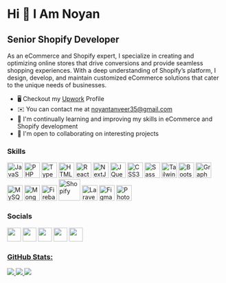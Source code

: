 Hi 👋 I Am Noyan
==============================

Senior Shopify Developer
--------------------

As an eCommerce and Shopify expert, I specialize in creating and optimizing online stores that drive conversions and provide seamless shopping experiences. With a deep understanding of Shopify’s platform, I design, develop, and maintain customized eCommerce solutions that cater to the unique needs of businesses.


* 🖥️  Checkout my  [Upwork](https://www.upwork.com/freelancers/~0142802c1da34c8e5f) Profile
* ✉️  You can contact me at [noyantanveer35@gmail.com](mailto:noyantanveer35@gmail.com)
* 🧠  I'm continually learning and improving my skills in eCommerce and Shopify development
* 🤝  I'm open to collaborating on interesting projects

### Skills

<p align="left">
<a href="https://developer.mozilla.org/en-US/docs/Web/JavaScript" target="_blank" rel="noreferrer"><img src="https://raw.githubusercontent.com/danielcranney/readme-generator/main/public/icons/skills/javascript-colored.svg" width="36" height="36" alt="JavaScript" /></a>
<a href="https://www.php.net/" target="_blank" rel="noreferrer"><img src="https://raw.githubusercontent.com/danielcranney/readme-generator/main/public/icons/skills/php-colored.svg" width="36" height="36" alt="PHP" /></a>
<a href="https://www.typescriptlang.org/" target="_blank" rel="noreferrer"><img src="https://raw.githubusercontent.com/danielcranney/readme-generator/main/public/icons/skills/typescript-colored.svg" width="36" height="36" alt="TypeScript" /></a>
<a href="https://developer.mozilla.org/en-US/docs/Glossary/HTML5" target="_blank" rel="noreferrer"><img src="https://raw.githubusercontent.com/danielcranney/readme-generator/main/public/icons/skills/html5-colored.svg" width="36" height="36" alt="HTML5" /></a>
<a href="https://reactjs.org/" target="_blank" rel="noreferrer"><img src="https://raw.githubusercontent.com/danielcranney/readme-generator/main/public/icons/skills/react-colored.svg" width="36" height="36" alt="React" /></a>
<a href="https://nextjs.org/docs" target="_blank" rel="noreferrer"><img src="https://raw.githubusercontent.com/danielcranney/readme-generator/main/public/icons/skills/nextjs-colored.svg" width="36" height="36" alt="NextJs" /></a>
<a href="https://jquery.com/" target="_blank" rel="noreferrer"><img src="https://raw.githubusercontent.com/danielcranney/readme-generator/main/public/icons/skills/jquery-colored.svg" width="36" height="36" alt="JQuery" /></a>
<a href="https://www.w3.org/TR/CSS/#css" target="_blank" rel="noreferrer"><img src="https://raw.githubusercontent.com/danielcranney/readme-generator/main/public/icons/skills/css3-colored.svg" width="36" height="36" alt="CSS3" /></a>
<a href="https://sass-lang.com/" target="_blank" rel="noreferrer"><img src="https://raw.githubusercontent.com/danielcranney/readme-generator/main/public/icons/skills/sass-colored.svg" width="36" height="36" alt="Sass" /></a>
<a href="https://tailwindcss.com/" target="_blank" rel="noreferrer"><img src="https://raw.githubusercontent.com/danielcranney/readme-generator/main/public/icons/skills/tailwindcss-colored.svg" width="36" height="36" alt="TailwindCSS" /></a>
<a href="https://getbootstrap.com/" target="_blank" rel="noreferrer"><img src="https://raw.githubusercontent.com/danielcranney/readme-generator/main/public/icons/skills/bootstrap-colored.svg" width="36" height="36" alt="Bootstrap" /></a>
<a href="https://graphql.org/" target="_blank" rel="noreferrer"><img src="https://raw.githubusercontent.com/danielcranney/readme-generator/main/public/icons/skills/graphql-colored.svg" width="36" height="36" alt="GraphQL" /></a>
<a href="https://www.mysql.com/" target="_blank" rel="noreferrer"><img src="https://raw.githubusercontent.com/danielcranney/readme-generator/main/public/icons/skills/mysql-colored.svg" width="36" height="36" alt="MySQL" /></a>
<a href="https://www.mongodb.com/" target="_blank" rel="noreferrer"><img src="https://raw.githubusercontent.com/danielcranney/readme-generator/main/public/icons/skills/mongodb-colored.svg" width="36" height="36" alt="MongoDB" /></a>
<a href="https://firebase.google.com/" target="_blank" rel="noreferrer"><img src="https://raw.githubusercontent.com/danielcranney/readme-generator/main/public/icons/skills/firebase-colored.svg" width="36" height="36" alt="Firebase" /></a>
<a href="https://www.shopify.com/" target="_blank" rel="noreferrer"><img src="https://github.com/user-attachments/assets/c97aa7dd-a099-48a2-b29b-a636793fffae" width="50" height="50" alt="Shopify" /></a>
<a href="https://laravel.com/" target="_blank" rel="noreferrer"><img src="https://raw.githubusercontent.com/danielcranney/readme-generator/main/public/icons/skills/laravel-colored.svg" width="36" height="36" alt="Laravel" /></a>
<a href="https://www.figma.com/" target="_blank" rel="noreferrer"><img src="https://raw.githubusercontent.com/danielcranney/readme-generator/main/public/icons/skills/figma-colored.svg" width="36" height="36" alt="Figma" /></a>
<a href="https://www.adobe.com/products/photoshop.html" target="_blank" rel="noreferrer"><img src="https://raw.githubusercontent.com/danielcranney/readme-generator/main/public/icons/skills/photoshop-colored.svg" width="36" height="36" alt="Photoshop" /></a>
</p>



### Socials

<p align="left"><a href="https://www.github.com/findnoyan" target="_blank" rel="noreferrer"><img src="https://github.com/user-attachments/assets/b4bcd968-3eee-441e-afe7-226958703621" width="32" height="32" /></a> 
<a href="https://www.instagram.com/btw_noyan/" target="_blank" rel="noreferrer"><img src="https://github.com/user-attachments/assets/51fb9ece-75c8-486a-8b25-9565fb657a61" width="32" height="32" /></a> 
<a href="https://www.linkedin.com/in/noyan-tanveer-0595152b6/" target="_blank" rel="noreferrer"><img src="https://github.com/user-attachments/assets/4b18e334-d27c-4d21-ab3c-393c0c81a6de" width="32" height="32" /></a> 
<a href="https://www.upwork.com/freelancers/~0142802c1da34c8e5f" target="_blank" rel="noreferrer"><img src="https://github.com/user-attachments/assets/d2cede46-bab7-432d-afc9-be8c6d2be1ee" width="32" height="32" /></a>
<a href="https://www.facebook.com/btw.noyan" target="_blank" rel="noreferrer"><img src="https://github.com/user-attachments/assets/77c59628-79f7-4ce8-b5b7-3e1bce440c51" width="32" height="32" /</a>
</p>


### GitHub Stats:

![](https://github-readme-stats.vercel.app/api?username=findnoyan&theme=dark&hide_border=false&include_all_commits=false&count_private=true)
![](https://github-readme-streak-stats.herokuapp.com/?user=findnoyan&theme=dark&hide_border=false)
![](https://github-readme-stats.vercel.app/api/top-langs/?username=findnoyan&theme=dark&hide_border=false&include_all_commits=false&count_private=true&layout=compact)

<!--
### Badges

 <b>My GitHub Stats</b>

<a href="http://www.github.com/findusman"><img src="https://github-readme-stats.vercel.app/api?username=findusman&show_icons=true&hide=&count_private=true&title_color=0891b2&text_color=ef4444&icon_color=0891b2&bg_color=000000&hide_border=true&show_icons=true" alt="findusman's GitHub stats" /></a> -->
